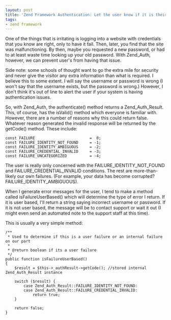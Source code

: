 ```yaml
---
layout: post
title: 'Zend Framework Authentication: Let the user know if it is their fault'
tags:
- zend framework
---
```


One of the things that is irritating is logging into a website with credentials that you know are right, only to have it fail.  Then, later, you find that the site was malfunctioning.  By then, maybe you requested a new password, or had to at least waste time looking up your old password.  With Zend_Auth, however, we can prevent user's from having that issue.

Side note: some schools of thought want to go the extra mile for security and never give the visitor any extra information than what is required.  I believe this to some extent.  I will say the username or password is wrong (I won't say that the username exists, but the password is wrong.)  However, I don't think it's out of line to alert the user if your system is having authentication issues. 

So, with Zend_Auth, the authenticate() method returns a Zend_Auth_Result.  This, of course, has the isValid() method which everyone is familiar with.  However, there are a number of reasons why this could return false.  Whatever reason generated the invalid response will be returned by the getCode() method.  These include:

    
```php?start_inline=1
const FAILURE                        =  0;
const FAILURE_IDENTITY_NOT_FOUND     = -1;
const FAILURE_IDENTITY_AMBIGUOUS     = -2;
const FAILURE_CREDENTIAL_INVALID     = -3;
const FAILURE_UNCATEGORIZED          = -4;
```
    



The user is really only concerned with the FAILURE_IDENTITY_NOT_FOUND and FAILURE_CREDENTIAL_INVALID conditions.  The rest are more-than-likely our own failures.  (For example, your data has become corrupted? FAILURE_IDENTITY_AMBIGUOUS).  

When I generate error messages for the user, I tend to make a method called isFailureUserBased() which will determine the type of error I return.  If it is user based, I'll return a string saying incorrect username or password.  If it is not user based, the message will be to contact support or wait it out (I might even send an automated note to the support staff at this time).

This is usually a very simple method:


```php?start_inline=1
/**
 * Used to determine if this is a user failure or an internal failure on our part
 * 
 * @return boolean if its a user failure
 */
public function isFailureUserBased()
{
    $result = $this->_authResult->getCode(); //stored internal Zend_Auth_Result instance
    
    switch ($result) {
        case Zend_Auth_Result::FAILURE_IDENTITY_NOT_FOUND:
        case Zend_Auth_Result::FAILURE_CREDENTIAL_INVALID:
            return true;
    }
    
    return false;
}
```
    
